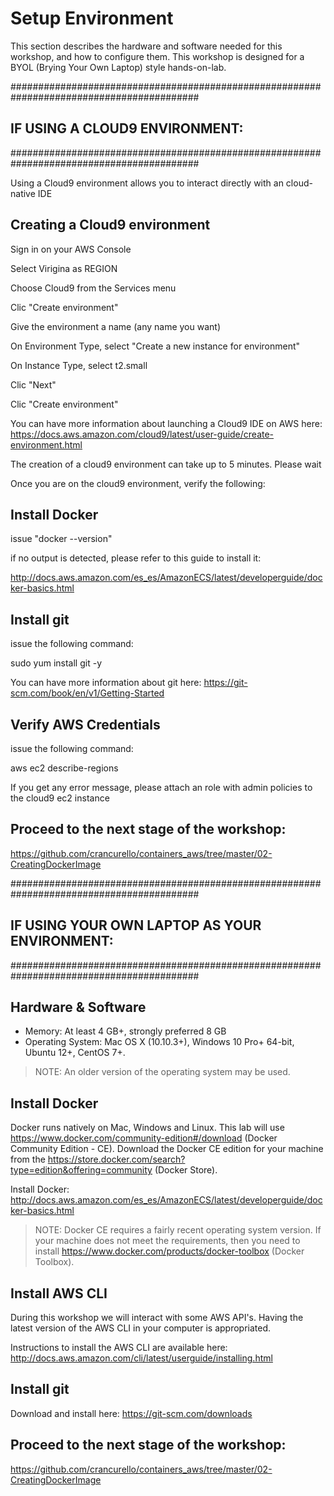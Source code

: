 # Setup Environment

This section describes the hardware and software needed for this workshop, and how to configure them. This workshop is designed for a BYOL (Brying Your Own Laptop) style hands-on-lab.

##########################################################################################
## IF USING A CLOUD9 ENVIRONMENT:
##########################################################################################

Using a Cloud9 environment allows you to interact directly with an cloud-native IDE

## Creating a Cloud9 environment

Sign in on your AWS Console

Select Virigina as REGION

Choose Cloud9 from the Services menu

Clic "Create environment"

Give the environment a name (any name you want)

On Environment Type, select "Create a new instance for environment"

On Instance Type, select t2.small

Clic "Next" 

Clic "Create environment"

You can have more information about launching a Cloud9 IDE on AWS here: https://docs.aws.amazon.com/cloud9/latest/user-guide/create-environment.html

The creation of a cloud9 environment can take up to 5 minutes. Please wait

Once you are on the cloud9 environment, verify the following:

## Install Docker

issue "docker --version"

if no output is detected, please refer to this guide to install it:

http://docs.aws.amazon.com/es_es/AmazonECS/latest/developerguide/docker-basics.html

## Install git

issue the following command: 

sudo yum install git -y

You can have more information about git here: https://git-scm.com/book/en/v1/Getting-Started

## Verify AWS Credentials

issue the following command:

aws ec2 describe-regions

If you get any error message, please attach an role with admin policies to the cloud9 ec2 instance

## Proceed to the next stage of the workshop:

https://github.com/crancurello/containers_aws/tree/master/02-CreatingDockerImage

##########################################################################################
## IF USING YOUR OWN LAPTOP AS YOUR ENVIRONMENT:
##########################################################################################

## Hardware & Software

- Memory: At least 4 GB+, strongly preferred 8 GB
- Operating System: Mac OS X (10.10.3+), Windows 10 Pro+ 64-bit, Ubuntu 12+, CentOS 7+.

> NOTE: An older version of the operating system may be used.

## Install Docker

Docker runs natively on Mac, Windows and Linux. This lab will use https://www.docker.com/community-edition#/download (Docker Community Edition - CE). Download the Docker CE edition for your machine from the https://store.docker.com/search?type=edition&offering=community (Docker Store).

Install Docker: http://docs.aws.amazon.com/es_es/AmazonECS/latest/developerguide/docker-basics.html

> NOTE: Docker CE requires a fairly recent operating system version. If your machine does not meet the requirements, then you need to install https://www.docker.com/products/docker-toolbox (Docker Toolbox).

## Install AWS CLI

During this workshop we will interact with some AWS API's. Having the latest version of the AWS CLI in your computer is appropriated.

Instructions to install the AWS CLI are available here: http://docs.aws.amazon.com/cli/latest/userguide/installing.html

## Install git

Download and install here: https://git-scm.com/downloads

## Proceed to the next stage of the workshop:

https://github.com/crancurello/containers_aws/tree/master/02-CreatingDockerImage

